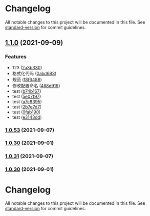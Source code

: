 # Changelog

All notable changes to this project will be documented in this file. See [standard-version](https://github.com/conventional-changelog/standard-version) for commit guidelines.

## [1.1.0](https://github.com/mottzz87/tp-cli/compare/v1.0.44...v1.1.0) (2021-09-09)


### Features

* 123 ([2a3b330](https://github.com/mottzz87/tp-cli/commit/2a3b3301a38ba61c77ebcdab22fbf4bd58d9afb8))
* 格式化代码 ([0abd683](https://github.com/mottzz87/tp-cli/commit/0abd6836c033b708ad83b9fe3bd7e40bd92d69f1))
* 规范 ([f8f6488](https://github.com/mottzz87/tp-cli/commit/f8f6488c6fe8e5366be996f798ed4ba4d0138ae2))
* 修改配置命名 ([468e919](https://github.com/mottzz87/tp-cli/commit/468e91930f50991d95075494383960bb5cbec4ea))
* test ([b74b167](https://github.com/mottzz87/tp-cli/commit/b74b16780fe75c3d80214e63f4c1710a7352521d))
* test ([5e07f97](https://github.com/mottzz87/tp-cli/commit/5e07f974c4ee5fcfb2c0fdcd64fcf3c5ec4606d5))
* test ([a7c8395](https://github.com/mottzz87/tp-cli/commit/a7c8395ca2334c93e86d0d593dce1d2833fcd7e0))
* test ([2b7e7d7](https://github.com/mottzz87/tp-cli/commit/2b7e7d79596226ff87c2b97ea58834906a916e06))
* test ([0fab190](https://github.com/mottzz87/tp-cli/commit/0fab190ce136fd100a592b91e65c61fc28a26f4d))
* test ([e3143dd](https://github.com/mottzz87/tp-cli/commit/e3143dd1f594b495034adf67d4ff3599813db488))

### [1.0.53](https://github.com/mottzz87/tp-cli/compare/v1.0.44...v1.0.53) (2021-09-07)

### [1.0.30](https://github.com/mottzz87/tp-cli/compare/v1.0.28...v1.0.30) (2021-09-01)

### [1.0.31](https://github.com/mottzz87/tp-cli/compare/v1.0.44...v1.0.31) (2021-09-07)

### [1.0.30](https://github.com/mottzz87/tp-cli/compare/v1.0.28...v1.0.30) (2021-09-01)

# Changelog

All notable changes to this project will be documented in this file. See [standard-version](https://github.com/conventional-changelog/standard-version) for commit guidelines.
